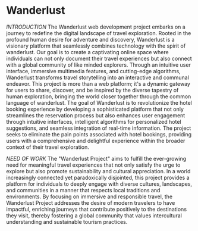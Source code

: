 # Wanderlust

*INTRODUCTION*
         The Wanderlust web development project embarks on a journey to redefine the digital landscape of travel exploration. Rooted in the profound human desire for adventure and discovery, Wanderlust is a visionary platform that seamlessly combines technology with the spirit of wanderlust. Our goal is to create a captivating online space where individuals can not only document their travel experiences but also connect with a global community of like minded explorers. Through an intuitive user interface, immersive multimedia features, and cutting-edge algorithms, Wanderlust transforms travel storytelling into an interactive and communal endeavor. This project is more than a web platform; it's a dynamic gateway for users to share, discover, and be inspired by the diverse tapestry of human exploration, bringing the world closer together through the common language of wanderlust. The goal of Wanderlust is to revolutionize the hotel booking experience by developing a sophisticated platform that not only streamlines the reservation process but also enhances user engagement through intuitive interfaces, intelligent algorithms for personalized hotel suggestions, and seamless integration of real-time information. The project seeks to eliminate the pain points associated with hotel bookings, providing users with a comprehensive and delightful experience within the broader context of their travel exploration.
         

 *NEED OF WORK*
        The "Wanderlust Project" aims to fulfill the ever-growing need for meaningful travel experiences that not only satisfy the urge to explore but also promote sustainability and cultural appreciation. In a world increasingly connected yet paradoxically disjointed, this project provides a platform for individuals to deeply engage with diverse cultures, landscapes, and communities in a manner that respects local traditions and environments. By focusing on immersive and responsible travel, the Wanderlust Project addresses the desire of modern travelers to have impactful, enriching journeys that contribute positively to the destinations they visit, thereby fostering a global community that values intercultural understanding and sustainable tourism practices.


